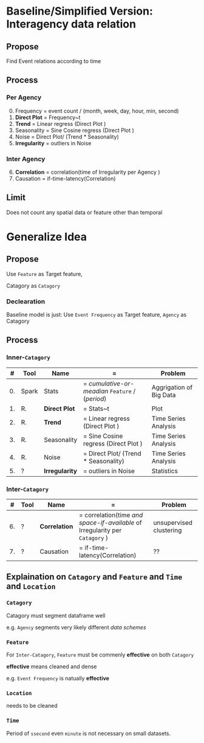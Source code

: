 
# Baseline/Simplified Version: Interagency data relation

## Propose
Find Event relations according to time

## Process
### Per Agency
0. Frequency = event count / (month, week, day, hour, min, second)
1. **Direct Plot** =  Frequency~t
2. **Trend** = Linear regress (Direct Plot )
3. Seasonality = Sine Cosine regress (Direct Plot )
4. Noise = Direct Plot/ (Trend * Seasonality)
5. **Irregularity** = outliers in Noise

### Inter Agency
6. **Correlation** = correlation(time of Irregularity per Agency ) 
7. Causation = if-time-latency(Correlation)

## Limit
Does not count any spatial data or feature other than temporal 

# Generalize Idea

## Propose
Use `Feature` as Target feature,

Catagory as `Catagory`

### Declearation
Baseline model is just: Use `Event Frequency` as Target feature, `Agency` as Catagory

## Process
### Inner-`Catagory`
|#  |Tool  | Name           | =           | Problem |
| --| -----| ------------- |-------------|  --------| 
|0. |Spark |Stats |= _cumulative-or-meadian_ `Feature` / (_period_)|Aggrigation of Big Data|
|1. |R.    |**Direct Plot** |=  Stats~t|Plot|
|2. |R.    |**Trend** |= Linear regress (Direct Plot )|Time Series Analysis|
|3. |R.    |Seasonality |= Sine Cosine regress (Direct Plot )|Time Series Analysis|
|4. |R.    |Noise |= Direct Plot/ (Trend * Seasonality)|Time Series Analysis|
|5. |?     |**Irregularity** |= outliers in Noise|Statistics|

### Inter-`Catagory`
|#  |Tool  | Name           | =           | Problem |
| --| -----| -------------  |-------------| --------| 
|6. |?     |**Correlation** |= correlation(time _and space-if-available_ of Irregularity per `Catagory` ) |unsupervised clustering|
|7. |?     |Causation |= if-time-latency(Correlation)|??|

## Explaination on `Catagory` and `Feature` and `Time` and `Location`
### `Catagory`
Catagory must segment dataframe well 

e.g. 
`Agency` segments very likely different *data schemes*

### `Feature`
For `Inter-Catagory`, `Feature` must be commenly **effective** on both `Catagory`

**effective** means cleaned and dense

e.g.
`Event Frequency` is natually **effective**

### `Location`
needs to be cleaned

### `Time`
Period of `ssecond` even `minute` is not necessary on small datasets. 

